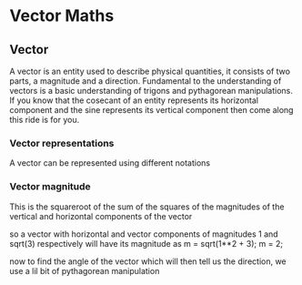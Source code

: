# Vector Maths

## Vector
A vector is an entity used to describe physical quantities, it consists of two parts, a magnitude and a direction. Fundamental to the understanding of vectors is a basic understanding of trigons and pythagorean manipulations. If you know that the cosecant of an entity represents its horizontal component and the sine represents its vertical component then come along this ride is for you.

### Vector representations
A vector can be represented using different notations

### Vector magnitude
This is the squareroot of the sum of the squares of the magnitudes of the vertical and horizontal components of the vector

so a vector with horizontal and vector components of magnitudes 1 and sqrt(3) respectively will have its magnitude as m = sqrt(1**2 + 3);
m = 2;

now to find the angle of the vector which will then tell us the direction, we use a lil bit of pythagorean manipulation